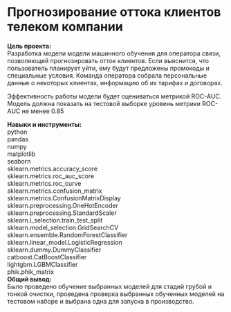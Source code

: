 # Прогнозирование оттока клиентов телеком компании

**Цель проекта:**  
Разработка модели модели машинного обучения для оператора связи, позволяющей прогнозировать отток клиентов.
Если выяснится, что пользователь планирует уйти, ему будут предложены промокоды и специальные условия.
Команда оператора собрала персональные данные о некоторых клиентах, информацию об их тарифах и договорах.

Эффективность работы модели будет оцениваться метрикой ROC-AUC.
Модель должна показать на тестовой выборке уровень метрики ROC-AUC не менее 0.85

**Навыки и инструменты:**  
python  
pandas  
numpy  
matplotlib  
seaborn  
sklearn.metrics.accuracy_score  
sklearn.metrics.roc_auc_score  
sklearn.metrics.roc_curve  
sklearn.metrics.confusion_matrix  
sklearn.metrics.ConfusionMatrixDisplay  
sklearn.preprocessing.OneHotEncoder  
sklearn.preprocessing.StandardScaler  
sklearn.l_selection.train_test_split  
sklearn.model_selection.GridSearchCV  
sklearn.ensemble.RandomForestClassifier  
sklearn.linear_model.LogisticRegression  
sklearn.dummy.DummyClassifier  
catboost.CatBoostClassifier  
lightgbm.LGBMClassifier  
phik.phik_matrix  
**Общий вывод:**  
Было проведено обучение выбранных моделей для стадий грубой и тонкой очистки, проведена проверка выбранных обученных моделей на тестовом наборе и выбрана одна для запуска в производство.
